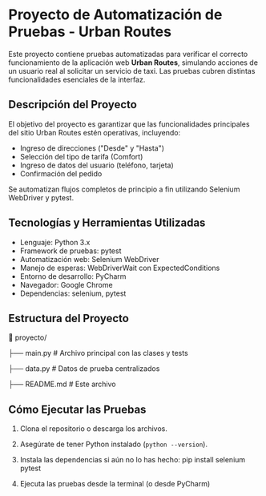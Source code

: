 # Proyecto de Automatización de Pruebas - Urban Routes

Este proyecto contiene pruebas automatizadas para verificar el correcto funcionamiento de la aplicación web **Urban Routes**, simulando acciones de un usuario real al solicitar un servicio de taxi. Las pruebas cubren distintas funcionalidades esenciales de la interfaz.

## Descripción del Proyecto

El objetivo del proyecto es garantizar que las funcionalidades principales del sitio Urban Routes estén operativas, incluyendo:

- Ingreso de direcciones ("Desde" y "Hasta")
- Selección del tipo de tarifa (Comfort)
- Ingreso de datos del usuario (teléfono, tarjeta)
- Confirmación del pedido

Se automatizan flujos completos de principio a fin utilizando Selenium WebDriver y pytest.

## Tecnologías y Herramientas Utilizadas

- Lenguaje: Python 3.x
- Framework de pruebas: pytest
- Automatización web: Selenium WebDriver
- Manejo de esperas: WebDriverWait con ExpectedConditions
- Entorno de desarrollo: PyCharm
- Navegador: Google Chrome
- Dependencias: selenium, pytest

## Estructura del Proyecto
📁 proyecto/

├── main.py # Archivo principal con las clases y tests

├── data.py # Datos de prueba centralizados

├── README.md # Este archivo

## Cómo Ejecutar las Pruebas

1. Clona el repositorio o descarga los archivos.
2. Asegúrate de tener Python instalado (`python --version`).
3. Instala las dependencias si aún no lo has hecho: pip install selenium pytest

4. Ejecuta las pruebas desde la terminal (o desde PyCharm)
